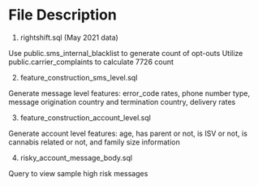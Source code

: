 # File Description

1. rightshift.sql (May 2021 data)

Use public.sms_internal_blacklist to generate count of opt-outs
Utilize public.carrier_complaints to calculate 7726 count

2. feature_construction_sms_level.sql

Generate message level features: error_code rates, phone number type, message origination country and termination country, delivery rates

3. feature_construction_account_level.sql

Generate account level features: age, has parent or not, is ISV or not, is cannabis related or not, and family size information

4. risky_account_message_body.sql
   
Query to view sample high risk messages

